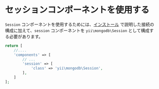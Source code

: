 セッションコンポーネントを使用する
==================================

`Session` コンポーネントを使用するためには、[インストール](installation.md) で説明した接続の構成に加えて、`session` コンポーネントを `yii\mongodb\Session` として構成する必要があります。

```php
return [
    //....
    'components' => [
        // ...
        'session' => [
            'class' => 'yii\mongodb\Session',
        ],
    ]
];
```
